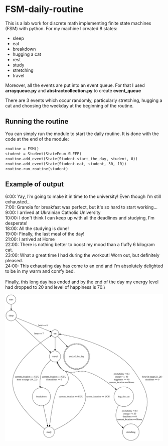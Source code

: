 # FSM-daily-routine
This is a lab work for discrete math implementing finite state machines (FSM) with python.
For my machine I created 8 states:
- sleep
- eat
- breakdown
- hugging a cat
- rest
- study
- stretching
- travel

Moreover, all the events are put into an event queue. For that I used **arrayqueue.py** and **abstractcollection.py** to create  **event_queue**

There are 3 events which occur randomly, particularly stretching, hugging a cat and choosing the weekday at the beginning of the routine.

## Running the routine
You can simply run the module to start the daily routine. It is done with the code at the end of the module:

```
routine = FSM()
student = Student(StateEnum.SLEEP)
routine.add_event(State(Student.start_the_day, student, 0))
routine.add_event(State(Student.eat, student, 30, 10))
routine.run_routine(student)
```

## Example of output

6:00: Yay, I’m going to make it in time to the university! Even though I’m still exhausted...\
7:00: Granola for breakfast was perfect, but it's so hard to start working...\
9:00: I arrived at Ukrainian Catholic University\
10:00: I don't think I can keep up with all the deadlines and studying, I'm desperate!\
18:00: All the studying is done!\
19:00: Finally, the last meal of the day!\
21:00: I arrived at Home\
22:00: There is nothing better to boost my mood than a fluffy 6 kilogram cat.\
23:00: What a great time I had during the workout! Worn out, but definitely pleased.\
24:00: This exhausting day has come to an end and I'm absolutely delighted to be in my warm and comfy bed.\
\
Finally, this long day has ended and by the end of the day my energy level had dropped to 20 and level of happiness is 70.\

![Diagram](./graphviz.svg)